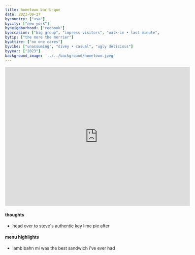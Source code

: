 ```yaml
---
title: hometown bar-b-que
date: 2023-09-27
bycountry: ["usa"]
bycity: ["new york"]
byneighborhood: ["redhook"]
byoccasion: ["big group", "impress visitors", "walk-in • last minute", "day drink • patio pounders"]
bytip: ["the more the merrier"]
byattire: ["no one cares"]
byvibe: ["unassuming", "divey • casual", "ugly delicious"]
byyear: ["2023"]
background_image: '../../background/hometown.jpeg'
---
```


<iframe src="https://www.google.com/maps/embed?pb=!1m18!1m12!1m3!1d3025.9568025825115!2d-74.01873322343704!3d40.674920739884044!2m3!1f0!2f0!3f0!3m2!1i1024!2i768!4f13.1!3m3!1m2!1s0x89c25a8f24b055d1%3A0xf3119a6165621a2!2sHometown%20Bar-B-Que!5e0!3m2!1sen!2sus!4v1701222677974!5m2!1sen!2sus" width="600" height="450" style="border:0;" allowfullscreen="" loading="lazy" referrerpolicy="no-referrer-when-downgrade"></iframe>

#### thoughts
* head over to steve's authentic key lime pie after

#### menu highlights
* lamb bahn mi was the best sandwich i've ever had